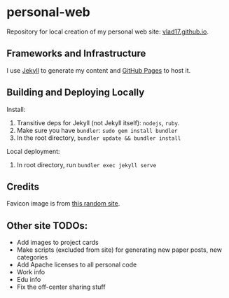 # personal-web

Repository for local creation of my personal web site: [vlad17.github.io](vlad17.github.io).

## Frameworks and Infrastructure

I use [Jekyll](https://jekyllrb.com/) to generate my content and [GitHub Pages](https://pages.github.com/) to host it.

## Building and Deploying Locally

Install:

1. Transitive deps for Jekyll (not Jekyll itself): `nodejs`, `ruby`.
1. Make sure you have `bundler`: `sudo gem install bundler`
1. In the root directory, `bundler update && bundler install`

Local deployment:

1. In root directory, run `bundler exec jekyll serve`

## Credits

Favicon image is from [this random site](http://www.playbuzz.com/martinshaba10/what-planet-describes-you-most).

## Other site TODOs:

* Add images to project cards
* Make scripts (excluded from site) for generating new paper posts, new categories
* Add Apache licenses to all personal code
* Work info
* Edu info
* Fix the off-center sharing stuff
